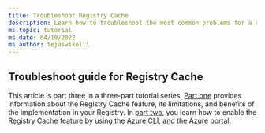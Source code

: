 ```yaml
---
title: Troubleshoot Registry Cache
description: Learn how to troubleshoot the most common problems for a registry that's enabled with the Registry Cache feature.
ms.topic: tutorial
ms.date: 04/19/2022
ms.author: tejaswikolli
---
```

## Troubleshoot guide for Registry Cache

This article is part three in a three-part tutorial series. [Part one](tutorial-registry-cache.md) provides information about the Registry Cache feature, its limitations, and benefits of the implementation in your Registry. In [part two](tutorial-enable-registry-cache.md), you learn how to enable the Registry Cache feature by using the Azure CLI, and the Azure portal.